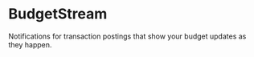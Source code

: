 # BudgetStream
Notifications for transaction postings that show your budget updates as they happen.
